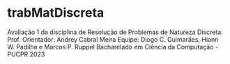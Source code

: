 # trabMatDiscreta
Avaliação 1 da disciplina de Resolução de Problemas de Natureza Discreta.
Prof. Orientador: Andrey Cabral Meira
Equipe: Diogo C. Guimarães, Hiann W. Padilha e Marcos P. Ruppel
Bacharelado em Ciência da Computação - PUCPR 2023
